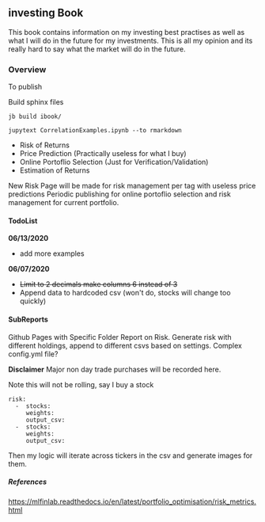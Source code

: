## investing Book

This book contains information on my investing best practises as well as what I will do in the future for my investments. This is all my opinion and its really hard to say what the market will do in the future.


### Overview



To publish


Build sphinx files

```
jb build ibook/
```

```
jupytext CorrelationExamples.ipynb --to rmarkdown
```

* Risk of Returns
* Price Prediction (Practically useless for what I buy)
* Online Portoflio Selection (Just for Verification/Validation)
* Estimation of Returns

New Risk Page will be made for risk management per tag with useless price predictions
Periodic publishing for online portoflio selection and risk management for current portfolio.


#### TodoList

**06/13/2020**

* add more examples

**06/07/2020**
* ~~Limit to 2 decimals make columns 6 instead of 3~~
* Append data to hardcoded csv (won't do, stocks will change too quickly)

#### SubReports

Github Pages with Specific Folder Report on Risk.
Generate risk with different holdings, append to different csvs based on settings.
Complex config.yml file?


**Disclaimer** Major non day trade purchases will be recorded here.

Note this will not be rolling, say I buy a stock
```
risk:
  -  stocks:
     weights:
     output_csv:
  -  stocks:
     weights:
     output_csv:
```

Then my logic will iterate across tickers in the csv and generate images for them.

##### References


https://mlfinlab.readthedocs.io/en/latest/portfolio_optimisation/risk_metrics.html

